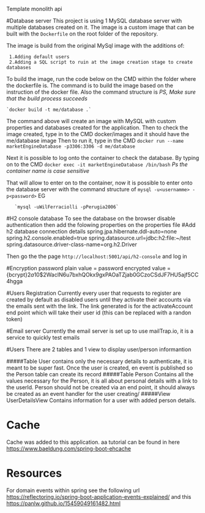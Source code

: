 Template monolith api

#Database server
This project is using 1 MySQL database server with multiple databases created on it. 
The image is a custom image that can be built with the `Dockerfile` on the root folder of the repository.

The image is build from the original MySql image with the additions of:
     
     1.Adding default users
     2.Adding a SQL script to ruin at the image creation stage to create databases 

To build the image, run the code below on the CMD within the folder where the dockerfile is. The command is to build the image based on the instruction of the docker file. Also the command structure is <docjker command to build> <properties and image name> *PS, Make sure that the build process succeeds*

    `docker build -t me/database .` 

The command above will create an image with MySQL with custom properties and databases created for the application.
Then to check the image created, type in to the CMD docker/images and it should have the me/database image
Then to run it, type in the CMD `docker run --name marketEngineDatabase -p3306:3306 -d me/database`

Next it is possible to log onto the container to check the database. By typing on to the CMD `docker exec -it marketEngineDatabase /bin/bash` *Ps the container name is case sensitive*

That will allow to enter on to the container, now it is possible to enter onto the database server with the command structure of `mysql -u<usernamme> -p<password>` EG
       
       `mysql -uWilFerraciolli -pPerugia2006`

#H2 console database
To see the database on the browser
    disable authentication
then add the folowing properties on the properties file
    #Add h2 database connection details
    spring.jpa.hibernate.ddl-auto=none
    spring.h2.console.enabled=true
    spring.datasource.url=jdbc:h2:file:~/test
    spring.datasource.driver-class-name=org.h2.Driver

Then go the the page `http://localhost:5001/api/h2-console` and log in

#Encryption password
plain value = password
encrypted value = {bcrypt}$2a$10$2WacIN6u7bxhQOkx9gxPAOaTZjab0GCzoCSdJF7HU5ajf5CC4hgga

#Users Registration
Currently every user that requests to register are created by default as disabled users until they activate their accounts via the emails sent with the link.
The link generated is for the activateAccount end point which will take their user id (this can be replaced with a randon token)

#Email server
Currently the email server is set up to use mailTrap.io, it is a service to quickly test emails

#Users
There are 2 tables and 1 view to display user/person informantion

#####Table User 
contains only the necessary details to authenticate, it is meant to be super fast.
Once the user is created, en event is published so the Person table can create its record
#####Table Person
Contains all the values necessary for the Person, it is all about personal details with a link to the userId. Person should not be created via an end point, it should always be created as an event handler for the user creating/
#####View UserDetailsView
Contains information for a user with added person details.

# Cache
Cache was added to this application. aa tutorial can be found in here
https://www.baeldung.com/spring-boot-ehcache

# Resources
For domain events within spring see the following url
https://reflectoring.io/spring-boot-application-events-explained/
 and this
https://panlw.github.io/15459049161482.html